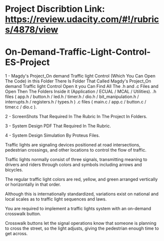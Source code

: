# Project Discribtion Link: https://review.udacity.com/#!/rubrics/4878/view
# On-Demand-Traffic-Light-Control-ES-Project

1 - Magdy's Project_On demand Traffic light Control (Which You Can Open The Code) in this Folder 
    There Is Folder That Called Magdy's Project_On demand Traffic light Control Open it you Can 
    Find All The .h and .c Files and Open Then The Folders Inside it (Application / ECUAL / MCAL / Utilities).
    .h files ( app.h / button.h / led.h / timer.h / dio.h / bit_manipulation.h / interrupts.h / registers.h / types.h )
    .c files ( main.c / app.c / button.c / timer.c / dio.c ).

2 - ScreenShots That Required In The Rubric In The Project In Folders.

3 - System Design PDF That Required In The Rubric.

4 - System Design Simulation By Proteus Files.

Traffic lights are signaling devices positioned at road intersections, pedestrian crossings, and other locations to control the flow of traffic.



Traffic lights normally consist of three signals, transmitting meaning to drivers and riders through colors and symbols including arrows and bicycles.

The regular traffic light colors are red, yellow, and green arranged vertically or horizontally in that order.

Although this is internationally standardized, variations exist on national and local scales as to traffic light sequences and laws.



You are required to implement a traffic lights system with an on-demand crosswalk button.

Crosswalk buttons let the signal operations know that someone is planning to cross the street, so the light adjusts, giving the pedestrian enough time to get across.
